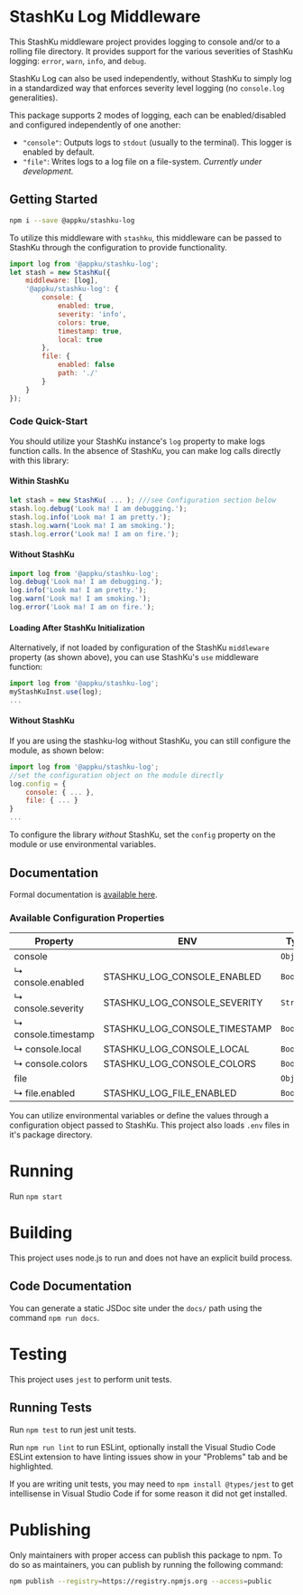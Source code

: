 # StashKu Log Middleware
This StashKu middleware project provides logging to console and/or to a rolling file directory. It provides support for
the various severities of StashKu logging: `error`, `warn`, `info`, and `debug`.

StashKu Log can also be used independently, without StashKu to simply log in a standardized way that enforces severity
level logging (no `console.log` generalities). 

This package supports 2 modes of logging, each can be enabled/disabled and configured independently of one another:
- `"console"`: Outputs logs to `stdout` (usually to the terminal). This logger is enabled by default.
- `"file"`: Writes logs to a log file on a file-system. *Currently under development.*

## Getting Started
```sh
npm i --save @appku/stashku-log
```

To utilize this middleware with `stashku`, this middleware can be passed to StashKu through the configuration to provide functionality. 

```js
import log from '@appku/stashku-log';
let stash = new StashKu({
    middleware: [log],
    '@appku/stashku-log': {
        console: {
            enabled: true,
            severity: 'info',
            colors: true,
            timestamp: true,
            local: true
        },
        file: {
            enabled: false
            path: './'
        }
    }
});
```

### Code Quick-Start
You should utilize your StashKu instance's `log` property to make logs function calls. In the absence of StashKu, you can make log calls directly with this library:

#### Within StashKu
```js
let stash = new StashKu( ... ); ///see Configuration section below
stash.log.debug('Look ma! I am debugging.');
stash.log.info('Look ma! I am pretty.');
stash.log.warn('Look ma! I am smoking.');
stash.log.error('Look ma! I am on fire.');
```

#### Without StashKu
```js
import log from '@appku/stashku-log';
log.debug('Look ma! I am debugging.');
log.info('Look ma! I am pretty.');
log.warn('Look ma! I am smoking.');
log.error('Look ma! I am on fire.');
```

#### Loading After StashKu Initialization
Alternatively, if not loaded by configuration of the StashKu `middleware` property (as shown above), you can use 
StashKu's `use` middleware function:
```js
import log from '@appku/stashku-log';
myStashKuInst.use(log);
...
```

#### Without StashKu
If you are using the stashku-log without StashKu, you can still configure the module, as shown below:
```js
import log from '@appku/stashku-log';
//set the configuration object on the module directly
log.config = { 
    console: { ... }, 
    file: { ... }
}
...
```

To configure the library *without* StashKu, set the `config` property on the module or use environmental variables.

## Documentation
Formal documentation is [available here](https://github.com/appku/stashku-log). 

### Available Configuration Properties
| Property | ENV | Type | Default |
|-|-|-|-|
| console |  | `Object` |  |
| ↳ console.enabled | STASHKU_LOG_CONSOLE_ENABLED | `Boolean` | `true` |
| ↳ console.severity | STASHKU_LOG_CONSOLE_SEVERITY | `String` | |
| ↳ console.timestamp | STASHKU_LOG_CONSOLE_TIMESTAMP | `Boolean` | `true` |
| ↳ console.local | STASHKU_LOG_CONSOLE_LOCAL | `Boolean` | `true` |
| ↳ console.colors | STASHKU_LOG_CONSOLE_COLORS | `Boolean` | `true` |
| file |  | `Object` |  |
| ↳ file.enabled | STASHKU_LOG_FILE_ENABLED | `Boolean` | `false` |

You can utilize environmental variables or define the values through a configuration object passed to StashKu. 
This project also loads `.env` files in it's package directory.

# Running
Run `npm start`

# Building
This project uses node.js to run and does not have an explicit build process.

## Code Documentation
You can generate a static JSDoc site under the `docs/` path using the command `npm run docs`.

# Testing
This project uses `jest` to perform unit tests.

## Running Tests
Run `npm test` to run jest unit tests.

Run `npm run lint` to run ESLint, optionally install the Visual Studio Code ESLint extension to have linting issues show in your "Problems" tab and be highlighted.

If you are writing unit tests, you may need to `npm install @types/jest` to get intellisense in Visual Studio Code if for some reason it did not get installed.

# Publishing
Only maintainers with proper access can publish this package to npm. To do so as maintainers, you can publish by running the following command:

```sh
npm publish --registry=https://registry.npmjs.org --access=public
```